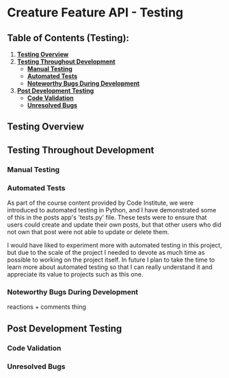 # **Creature Feature API - Testing**

## **Table of Contents (Testing):**

1. [**Testing Overview**](#testing-overview)
1. [**Testing Throughout Development**](#testing-throughout-development)
   - [**Manual Testing**](#manual-testing)
   - [**Automated Tests**](#automated-tests)
   - [**Noteworthy Bugs During Development**](#noteworthy-bugs-during-development)
1. [**Post Development Testing**](#post-development-testing)
   - [**Code Validation**](#site-validation)
   - [**Unresolved Bugs**](#unresolved-bugs)

## **Testing Overview**

## **Testing Throughout Development**

### **Manual Testing**

### **Automated Tests**

As part of the course content provided by Code Institute, we were introduced to automated testing in Python, and I have demonstrated some of this in the posts app's 'tests.py' file. These tests were to ensure that users could create and update their own posts, but that other users who did not own that post were not able to update or delete them.

I would have liked to experiment more with automated testing in this project, but due to the scale of the project I needed to devote as much time as possible to working on the project itself. In future I plan to take the time to learn more about automated testing so that I can really understand it and appreciate its value to projects such as this one.

### **Noteworthy Bugs During Development**

reactions + comments thing

## **Post Development Testing**

### **Code Validation**

### **Unresolved Bugs**
